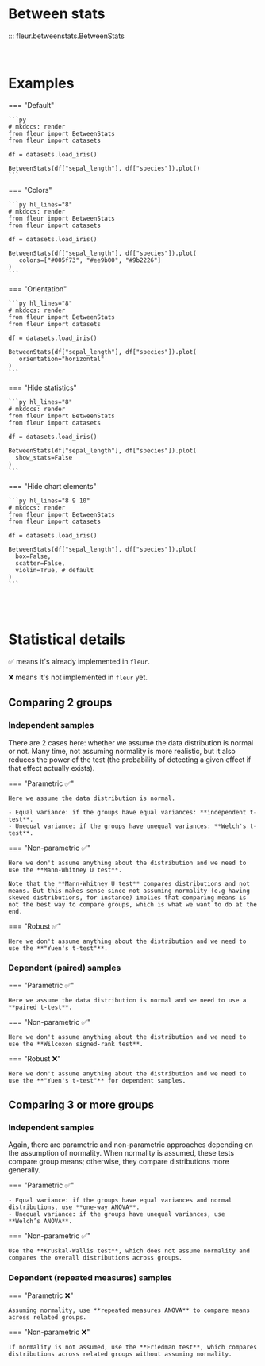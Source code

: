 # Between stats

::: fleur.betweenstats.BetweenStats

<br>

# Examples

=== "Default"

    ```py
    # mkdocs: render
    from fleur import BetweenStats
    from fleur import datasets

    df = datasets.load_iris()

    BetweenStats(df["sepal_length"], df["species"]).plot()
    ```

=== "Colors"

    ```py hl_lines="8"
    # mkdocs: render
    from fleur import BetweenStats
    from fleur import datasets

    df = datasets.load_iris()

    BetweenStats(df["sepal_length"], df["species"]).plot(
       colors=["#005f73", "#ee9b00", "#9b2226"]
    )
    ```

=== "Orientation"

    ```py hl_lines="8"
    # mkdocs: render
    from fleur import BetweenStats
    from fleur import datasets

    df = datasets.load_iris()

    BetweenStats(df["sepal_length"], df["species"]).plot(
       orientation="horizontal"
    )
    ```

=== "Hide statistics"

    ```py hl_lines="8"
    # mkdocs: render
    from fleur import BetweenStats
    from fleur import datasets

    df = datasets.load_iris()

    BetweenStats(df["sepal_length"], df["species"]).plot(
      show_stats=False
    )
    ```

=== "Hide chart elements"

    ```py hl_lines="8 9 10"
    # mkdocs: render
    from fleur import BetweenStats
    from fleur import datasets

    df = datasets.load_iris()

    BetweenStats(df["sepal_length"], df["species"]).plot(
      box=False,
      scatter=False,
      violin=True, # default
    )
    ```

<br>
<br>

# Statistical details

✅ means it's already implemented in `fleur`.

❌ means it's not implemented in `fleur` yet.

## Comparing 2 groups

### Independent samples

There are 2 cases here: whether we assume the data distribution is normal or not. Many time, not assuming normality is more realistic, but it also reduces the power of the test (the probability of detecting a given effect if that effect actually exists).

=== "Parametric ✅"

    Here we assume the data distribution is normal.

    - Equal variance: if the groups have equal variances: **independent t-test**.
    - Unequal variance: if the groups have unequal variances: **Welch's t-test**.

=== "Non-parametric ✅"

    Here we don't assume anything about the distribution and we need to use the **Mann-Whitney U test**.

    Note that the **Mann-Whitney U test** compares distributions and not means. But this makes sense since not assuming normality (e.g having skewed distributions, for instance) implies that comparing means is not the best way to compare groups, which is what we want to do at the end.

=== "Robust ✅"

    Here we don't assume anything about the distribution and we need to use the **"Yuen's t-test"**.

### Dependent (paired) samples

=== "Parametric ✅"

    Here we assume the data distribution is normal and we need to use a **paired t-test**.

=== "Non-parametric ✅"

    Here we don't assume anything about the distribution and we need to use the **Wilcoxon signed-rank test**.

=== "Robust ❌"

    Here we don't assume anything about the distribution and we need to use the **"Yuen's t-test"** for dependent samples.

## Comparing 3 or more groups

### Independent samples

Again, there are parametric and non-parametric approaches depending on the assumption of normality. When normality is assumed, these tests compare group means; otherwise, they compare distributions more generally.

=== "Parametric ✅"

    - Equal variance: if the groups have equal variances and normal distributions, use **one-way ANOVA**.
    - Unequal variance: if the groups have unequal variances, use **Welch’s ANOVA**.

=== "Non-parametric ✅"

    Use the **Kruskal-Wallis test**, which does not assume normality and compares the overall distributions across groups.

### Dependent (repeated measures) samples

=== "Parametric ❌"

    Assuming normality, use **repeated measures ANOVA** to compare means across related groups.

=== "Non-parametric ❌"

    If normality is not assumed, use the **Friedman test**, which compares distributions across related groups without assuming normality.
